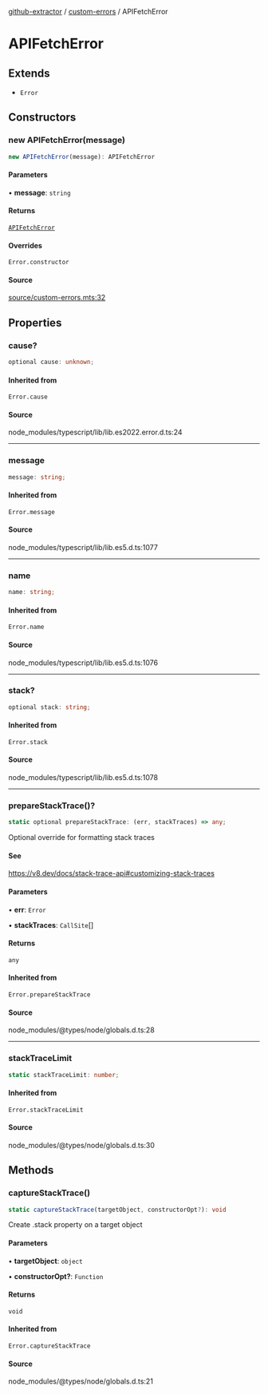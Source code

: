 [github-extractor](../../index.md) / [custom-errors](../index.md) / APIFetchError

# APIFetchError

## Extends

- `Error`

## Constructors

### new APIFetchError(message)

```ts
new APIFetchError(message): APIFetchError
```

#### Parameters

• **message**: `string`

#### Returns

[`APIFetchError`](APIFetchError.md)

#### Overrides

`Error.constructor`

#### Source

[source/custom-errors.mts:32](https://github.com/bn-l/GithubExtractor/blob/0fe9471/source/custom-errors.mts#L32)

## Properties

### cause?

```ts
optional cause: unknown;
```

#### Inherited from

`Error.cause`

#### Source

node\_modules/typescript/lib/lib.es2022.error.d.ts:24

***

### message

```ts
message: string;
```

#### Inherited from

`Error.message`

#### Source

node\_modules/typescript/lib/lib.es5.d.ts:1077

***

### name

```ts
name: string;
```

#### Inherited from

`Error.name`

#### Source

node\_modules/typescript/lib/lib.es5.d.ts:1076

***

### stack?

```ts
optional stack: string;
```

#### Inherited from

`Error.stack`

#### Source

node\_modules/typescript/lib/lib.es5.d.ts:1078

***

### prepareStackTrace()?

```ts
static optional prepareStackTrace: (err, stackTraces) => any;
```

Optional override for formatting stack traces

#### See

https://v8.dev/docs/stack-trace-api#customizing-stack-traces

#### Parameters

• **err**: `Error`

• **stackTraces**: `CallSite`[]

#### Returns

`any`

#### Inherited from

`Error.prepareStackTrace`

#### Source

node\_modules/@types/node/globals.d.ts:28

***

### stackTraceLimit

```ts
static stackTraceLimit: number;
```

#### Inherited from

`Error.stackTraceLimit`

#### Source

node\_modules/@types/node/globals.d.ts:30

## Methods

### captureStackTrace()

```ts
static captureStackTrace(targetObject, constructorOpt?): void
```

Create .stack property on a target object

#### Parameters

• **targetObject**: `object`

• **constructorOpt?**: `Function`

#### Returns

`void`

#### Inherited from

`Error.captureStackTrace`

#### Source

node\_modules/@types/node/globals.d.ts:21
